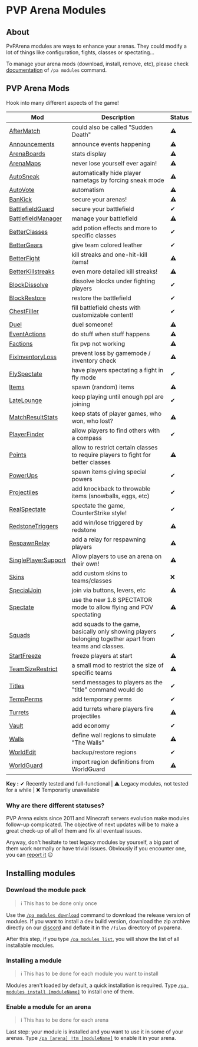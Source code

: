 # PVP Arena Modules

## About

PvPArena modules are ways to enhance your arenas. They could modify a lot of things like configuration, fights, classes 
or spectating...

To manage your arena mods (download, install, remove, etc), please check [documentation](commands/modules.md) of 
`/pa modules` command.

## PVP Arena Mods

Hook into many different aspects of the game!

Mod | Description | Status
------------- | ------------- | -------------
[AfterMatch](mods/aftermatch.md) | could also be called "Sudden Death" | ⚠
[Announcements](mods/announcements.md) | announce events happening | ⚠
[ArenaBoards](mods/arenaboards.md) | stats display | ⚠
[ArenaMaps](mods/arenamaps.md) | never lose yourself ever again! | ⚠
[AutoSneak](mods/autosneak.md) | automatically hide player nametags by forcing sneak mode | ⚠
[AutoVote](mods/autovote.md) | automatism | ⚠
[BanKick](mods/bankick.md) | secure your arenas! | ⚠
[BattlefieldGuard](mods/battlefieldguard.md) | secure your battlefield | ✔
[BattlefieldManager](mods/battlefieldmanager.md) | manage your battlefield | ⚠
[BetterClasses](mods/betterclasses.md) | add potion effects and more to specific classes | ✔
[BetterGears](mods/bettergears.md) | give team colored leather | ✔
[BetterFight](mods/betterfight.md) | kill streaks and one-hit-kill items! | ⚠
[BetterKillstreaks](mods/betterkillstreaks.md) | even more detailed kill streaks! | ⚠
[BlockDissolve](mods/blockdissolve.md) | dissolve blocks under fighting players | ✔
[BlockRestore](mods/blockrestore.md) | restore the battlefield | ✔
[ChestFiller](mods/chestfiller.md) | fill battlefield chests with customizable content! | ✔
[Duel](mods/duel.md) | duel someone! | ⚠
[EventActions](mods/eventactions.md) | do stuff when stuff happens | ⚠
[Factions](mods/factions.md) | fix pvp not working | ⚠
[FixInventoryLoss](mods/fixinventoryloss.md) | prevent loss by gamemode / inventory check | ⚠
[FlySpectate](mods/flyspectate.md) | have players spectating a fight in fly mode | ✔
[Items](mods/items.md) | spawn (random) items | ⚠
[LateLounge](mods/latelounge.md) | keep playing until enough ppl are joining | ✔
[MatchResultStats](mods/matchresultstats.md) | keep stats of player games, who won, who lost? | ⚠
[PlayerFinder](mods/playerfinder.md) | allow players to find others with a compass | ✔
[Points](mods/points.md) | allow to restrict certain classes to require players to fight for better classes | ⚠
[PowerUps](mods/powerups.md) | spawn items giving special powers | ✔
[Projectiles](mods/projectiles.md) | add knockback to throwable items (snowballs, eggs, etc) | ✔
[RealSpectate](mods/realspectate.md) | spectate the game, CounterStrike style! | ✔
[RedstoneTriggers](mods/redstonetriggers.md) | add win/lose triggered by redstone | ⚠
[RespawnRelay](mods/respawnrelay.md) | add a relay for respawning players | ⚠
[SinglePlayerSupport](mods/singleplayersupport.md) | Allow players to use an arena on their own! | ⚠
[Skins](mods/skins.md) | add custom skins to teams/classes | ❌
[SpecialJoin](mods/specialjoin.md) | join via buttons, levers, etc | ⚠
[Spectate](mods/spectate.md) | use the new 1.8 SPECTATOR mode to allow flying and POV spectating | ⚠
[Squads](mods/squads.md) | add squads to the game, basically only showing players belonging together apart from teams and classes. | ✔
[StartFreeze](mods/startfreeze.md) | freeze players at start | ⚠
[TeamSizeRestrict](mods/teamsizerestrict.md) | a small mod to restrict the size of specific teams | ⚠
[Titles](mods/titles.md) | send messages to players as the "title" command would do | ✔
[TempPerms](mods/tempperms.md) | add temporary perms | ✔
[Turrets](mods/turrets.md) | add turrets where players fire projectiles | ⚠
[Vault](mods/vault.md) | add economy | ✔
[Walls](mods/walls.md) | define wall regions to simulate "The Walls" | ⚠
[WorldEdit](mods/worldedit.md) | backup/restore regions | ✔
[WorldGuard](mods/worldguard.md) | import region definitions from WorldGuard | ⚠

**Key :** ✔ Recently tested and full-functional | ⚠ Legacy modules, not tested for a while | ❌ Temporarily unavailable

### Why are there different statuses?

PVP Arena exists since 2011 and Minecraft servers evolution make modules follow-up complicated. The objective of next
updates will be to make a great check-up of all of them and fix all eventual issues.

Anyway, don't hesitate to test legacy modules by yourself, a big part of them work normally or have trivial issues. Obviously
if you encounter one, you can [report it](https://github.com/Eredrim/pvparena/issues) 😉

## Installing modules

### Download the module pack

> ℹ This has to be done only once
 
Use the [`/pa modules download`](commands/modules.md) command to download the release version of modules. If you want to
install a dev build version, download the zip archive directly on our [discord](https://discord.gg/a8NhSsXKVQ) 
and deflate it in the `/files` directory of pvparena.

After this step, if you type [`/pa modules list`](commands/modules.md), you will show the list of all installable 
modules.

### Installing a module

> ℹ This has to be done for each module you want to install

Modules aren't loaded by default, a quick installation is required. 
Type [`/pa modules install [moduleName]`](commands/modules.md) to install one of them.


### Enable a module for an arena

> ℹ This has to be done for each arena

Last step: your module is installed and you want to use it in some of your arenas. 
Type [`/pa [arena] !tm [moduleName]`](commands/togglemod.md) to enable it in your arena.